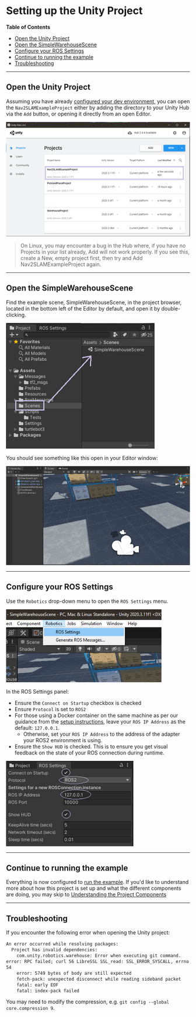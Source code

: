 # Setting up the Unity Project

**Table of Contents**
- [Open the Unity Project](#open-the-unity-project)
- [Open the SimpleWarehouseScene](#open-the-simplewarehousescene)
- [Configure your ROS Settings](#configure-your-ros-settings)
- [Continue to running the example](#continue-to-running-the-example)
- [Troubleshooting](#troubleshooting)

---

## Open the Unity Project
Assuming you have already [configured your dev environment](dev_env_setup.md), you can open the `Nav2SLAMExampleProject` either by adding the directory to your Unity Hub via the `Add` button, or opening it directly from an open Editor. 

![Unity Hub with projects tab, showing the Nav2SLAMExampleProject](images/unity_hub_projects.png)

> On Linux, you may encounter a bug in the Hub where, if you have no Projects in your list already, Add will not work properly. If you see this, create a New, empty project first, then try and Add Nav2SLAMExampleProject again.
---

## Open the SimpleWarehouseScene
Find the example scene, SimpleWarehouseScene, in the project browser, located in the bottom left of the Editor by default, and open it by double-clicking. 

![Project Browser pointing to Scenes directory](images/browser_to_scene.png)   

You should see something like this open in your Editor window:  

![SimpleWarehouseScene open in Editor](images/warehouse_scene.png)

---

## Configure your ROS Settings
Use the `Robotics` drop-down menu to open the `ROS Settings` menu.  

![Robotics drop-down with ROS Settings selected](images/ros_settings_menu.png)  

In the ROS Settings panel:
* Ensure the `Connect on Startup` checkbox is checked
* Ensure `Protocol` is set to `ROS2`
* For those using a Docker container on the same machine as per our guidance from the [setup instructions](dev_env_setup.md), leave your `ROS IP Address` as the default: `127.0.0.1`. 
  * Otherwise, set your `ROS IP Address` to the address of the adapter your ROS2 environment is using.
* Ensure the `Show HUD` is checked. This is to ensure you get visual feedback on the state of your ROS connection during runtime.

![ROS Settings Panel with appropriate settings](images/ros_settings_window.png)  

---

## Continue to running the example
Everything is now configured to [run the example](run_example.md). If you'd like to understand more about how this project is set up and what the different components are doing, you may skip to [Understanding the Project Components](explanation.md)

---

## Troubleshooting

If you encounter the following error when opening the Unity project:

```
An error occurred while resolving packages:
  Project has invalid dependencies:
    com.unity.robotics.warehouse: Error when executing git command. error: RPC failed; curl 56 LibreSSL SSL_read: SSL_ERROR_SYSCALL, errno 54
    error: 5749 bytes of body are still expected
    fetch-pack: unexpected disconnect while reading sideband packet
    fatal: early EOF
    fatal: index-pack failed
```

You may need to modify the compression, e.g. `git config --global core.compression 9`.